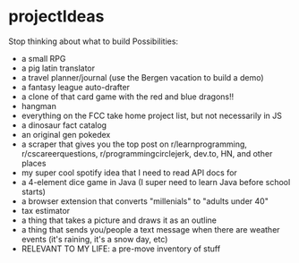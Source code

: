 # projectIdeas
Stop thinking about what to build 
Possibilities:
- a small RPG
- a pig latin translator
- a travel planner/journal (use the Bergen vacation to build a demo)
- a fantasy league auto-drafter
- a clone of that card game with the red and blue dragons!!
- hangman
- everything on the FCC take home project list, but not necessarily in JS
- a dinosaur fact catalog
- an original gen pokedex
- a scraper that gives you the top post on r/learnprogramming, r/cscareerquestions, r/programmingcirclejerk, dev.to, HN, and other places
- my super cool spotify idea that I need to read API docs for
- a 4-element dice game in Java (I super need to learn Java before school starts)
- a browser extension that converts "millenials" to "adults under 40"
- tax estimator
- a thing that takes a picture and draws it as an outline
- a thing that sends you/people a text message when there are weather events (it's raining, it's a snow day, etc)
- RELEVANT TO MY LIFE: a pre-move inventory of stuff
